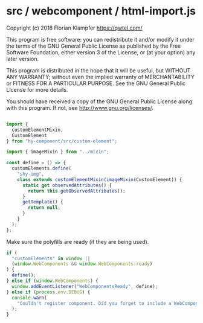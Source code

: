 # src / webcomponent / html-import.js
Copyright (c) 2018 Florian Klampfer <https://qwtel.com/>

This program is free software: you can redistribute it and/or modify
it under the terms of the GNU General Public License as published by
the Free Software Foundation, either version 3 of the License, or
(at your option) any later version.

This program is distributed in the hope that it will be useful,
but WITHOUT ANY WARRANTY; without even the implied warranty of
MERCHANTABILITY or FITNESS FOR A PARTICULAR PURPOSE.  See the
GNU General Public License for more details.

You should have received a copy of the GNU General Public License
along with this program.  If not, see <http://www.gnu.org/licenses/>.


```js

import {
  customElementMixin,
  CustomElement
} from "hy-component/src/custom-element";

import { imageMixin } from "../mixin";

const define = () => {
  customElements.define(
    "shy-img",
    class extends customElementMixin(imageMixin(CustomElement)) {
      static get observedAttributes() {
        return this.getObservedAttributes();
      }
      getTemplate() {
        return null;
      }
    }
  );
};
```

Make sure the polyfills are ready (if they are being used).


```js
if (
  "customElements" in window ||
  (window.WebComponents && window.WebComponents.ready)
) {
  define();
} else if (window.WebComponents) {
  window.addEventListener("WebComponentsReady", define);
} else if (process.env.DEBUG) {
  console.warn(
    "Couldn't register component. Did you forget to include a WebComponents polyfill?"
  );
}
```



